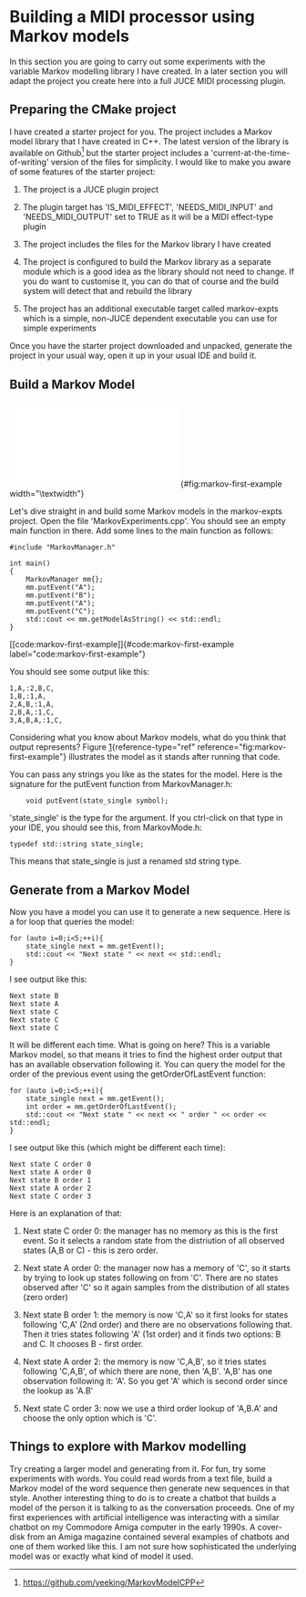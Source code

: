 Building a MIDI processor using Markov models
=============================================

In this section you are going to carry out some experiments with the
variable Markov modelling library I have created. In a later section you
will adapt the project you create here into a full JUCE MIDI processing
plugin.

Preparing the CMake project
---------------------------

I have created a starter project for you. The project includes a Markov
model library that I have created in C++. The latest version of the
library is available on Github[^1] but the starter project includes a
'current-at-the-time-of-writing' version of the files for simplicity. I
would like to make you aware of some features of the starter project:

1.  The project is a JUCE plugin project

2.  The plugin target has 'IS\_MIDI\_EFFECT', 'NEEDS\_MIDI\_INPUT' and
    'NEEDS\_MIDI\_OUTPUT' set to TRUE as it will be a MIDI effect-type
    plugin

3.  The project includes the files for the Markov library I have created

4.  The project is configured to build the Markov library as a separate
    module which is a good idea as the library should not need to
    change. If you do want to customise it, you can do that of course
    and the build system will detect that and rebuild the library

5.  The project has an additional executable target called markov-expts
    which is a simple, non-JUCE dependent executable you can use for
    simple experiments

Once you have the starter project downloaded and unpacked, generate the
project in your usual way, open it up in your usual IDE and build it.

Build a Markov Model
--------------------

![Example of the Markov model generated by the code shown in figure
[\[code:markov-first-example\]](#code:markov-first-example){reference-type="ref"
reference="code:markov-first-example"}
](./img/markov-first-example.pdf){#fig:markov-first-example
width="\\textwidth"}

Let's dive straight in and build some Markov models in the markov-expts
project. Open the file 'MarkovExperiments.cpp'. You should see an empty
main function in there. Add some lines to the main function as follows:

    #include "MarkovManager.h"

    int main()
    {
        MarkovManager mm{};  
        mm.putEvent("A");
        mm.putEvent("B");
        mm.putEvent("A");
        mm.putEvent("C");  
        std::cout << mm.getModelAsString() << std::endl;
    }

[\[code:markov-first-example\]]{#code:markov-first-example
label="code:markov-first-example"}

You should see some output like this:

    1,A,:2,B,C,
    1,B,:1,A,
    2,A,B,:1,A,
    2,B,A,:1,C,
    3,A,B,A,:1,C,    

Considering what you know about Markov models, what do you think that
output represents? Figure
[1](#fig:markov-first-example){reference-type="ref"
reference="fig:markov-first-example"} illustrates the model as it stands
after running that code.

You can pass any strings you like as the states for the model. Here is
the signature for the putEvent function from MarkovManager.h:

        void putEvent(state_single symbol);

'state\_single' is the type for the argument. If you ctrl-click on that
type in your IDE, you should see this, from MarkovMode.h:

    typedef std::string state_single;

This means that state\_single is just a renamed std string type.

Generate from a Markov Model
----------------------------

Now you have a model you can use it to generate a new sequence. Here is
a for loop that queries the model:

    for (auto i=0;i<5;++i){
        state_single next = mm.getEvent();
        std::cout << "Next state " << next << std::endl; 
    }

I see output like this:

    Next state B
    Next state A
    Next state C
    Next state C
    Next state C

It will be different each time. What is going on here? This is a
variable Markov model, so that means it tries to find the highest order
output that has an available observation following it. You can query the
model for the order of the previous event using the getOrderOfLastEvent
function:

    for (auto i=0;i<5;++i){
        state_single next = mm.getEvent();
        int order = mm.getOrderOfLastEvent();
        std::cout << "Next state " << next << " order " << order << std::endl; 
    }

I see output like this (which might be different each time):

    Next state C order 0
    Next state A order 0
    Next state B order 1
    Next state A order 2
    Next state C order 3

Here is an explanation of that:

1.  Next state C order 0: the manager has no memory as this is the first
    event. So it selects a random state from the distriution of all
    observed states (A,B or C) - this is zero order.

2.  Next state A order 0: the manager now has a memory of 'C', so it
    starts by trying to look up states following on from 'C'. There are
    no states observed after 'C' so it again samples from the
    distribution of all states (zero order)

3.  Next state B order 1: the memory is now 'C,A' so it first looks for
    states following 'C,A' (2nd order) and there are no observations
    following that. Then it tries states following 'A' (1st order) and
    it finds two options: B and C. It chooses B - first order.

4.  Next state A order 2: the memory is now 'C,A,B', so it tries states
    following 'C,A,B', of which there are none, then 'A,B'. 'A,B' has
    one observation following it: 'A'. So you get 'A' which is second
    order since the lookup as 'A.B'

5.  Next state C order 3: now we use a third order lookup of 'A,B.A' and
    choose the only option which is 'C'.

Things to explore with Markov modelling
---------------------------------------

Try creating a larger model and generating from it. For fun, try some
experiments with words. You could read words from a text file, build a
Markov model of the word sequence then generate new sequences in that
style. Another interesting thing to do is to create a chatbot that
builds a model of the person it is talking to as the conversation
proceeds. One of my first experiences with artificial intelligence was
interacting with a similar chatbot on my Commodore Amiga computer in the
early 1990s. A cover-disk from an Amiga magazine contained several
examples of chatbots and one of them worked like this. I am not sure how
sophisticated the underlying model was or exactly what kind of model it
used.

[^1]: https://github.com/yeeking/MarkovModelCPP
